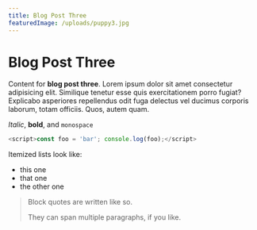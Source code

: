 ```yaml
---
title: Blog Post Three
featuredImage: /uploads/puppy3.jpg
---
```


# Blog Post Three

Content for **blog post three**. Lorem ipsum dolor sit amet consectetur adipisicing elit. Similique tenetur esse quis exercitationem porro fugiat? Explicabo asperiores repellendus odit fuga delectus vel ducimus corporis laborum, totam officiis. Quos, autem quam.

_Italic_, **bold**, and `monospace`

```js
<script>const foo = 'bar'; console.log(foo);</script>
```

Itemized lists look like:

- this one
- that one
- the other one

> Block quotes are
> written like so.
>
> They can span multiple paragraphs,
> if you like.

